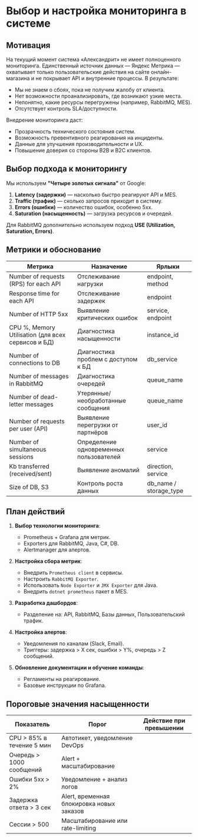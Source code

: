 # Выбор и настройка мониторинга в системе

## Мотивация

На текущий момент система «Александрит» не имеет полноценного мониторинга. Единственный источник данных — Яндекс Метрика — охватывает только пользовательские действия на сайте онлайн-магазина и не покрывает API и внутренние процессы. В результате:

- Мы не знаем о сбоях, пока не получим жалобу от клиента.
- Нет возможности проанализировать, где возникают узкие места.
- Непонятно, какие ресурсы перегружены (например, RabbitMQ, MES).
- Отсутствует контроль SLA/доступности.

Внедрение мониторинга даст:

- Прозрачность технического состояния систем.
- Возможность превентивного реагирования на инциденты.
- Данные для улучшения производительности и UX.
- Повышение доверия со стороны B2B и B2C клиентов.

## Выбор подхода к мониторингу

Мы используем **"Четыре золотых сигнала"** от Google:

1. **Latency (задержки)** — насколько быстро реагируют API и MES.
2. **Traffic (трафик)** — сколько запросов приходит в систему.
3. **Errors (ошибки)** — количество ошибок, особенно 5xx.
4. **Saturation (насыщенность)** — загрузка ресурсов и очередей.

Для RabbitMQ дополнительно используем подход **USE (Utilization, Saturation, Errors)**.

## Метрики и обоснование

| Метрика                                            | Назначение                              | Ярлыки                 |
|----------------------------------------------------|-----------------------------------------|------------------------|
| Number of requests (RPS) for each API              | Отслеживание нагрузки                   | endpoint, method       |
| Response time for each API                         | Отслеживание задержек                   | endpoint               |
| Number of HTTP 5xx                                 | Выявление критических ошибок            | service, endpoint      |
| CPU %, Memory Utilisation (для всех сервисов и БД) | Диагностика насыщенности                | instance_id            |
| Number of connections to DB                        | Диагностика проблем с доступом к БД     | db_service             |
| Number of messages in RabbitMQ                     | Диагностика очередей                    | queue_name             |
| Number of dead-letter messages                     | Утерянные/необработанные сообщения      | queue_name             |
| Number of requests per user (API)                  | Выявление перегрузки от партнёров       | user_id                |
| Number of simultaneous sessions                    | Определение одновременных пользователей | service                |
| Kb transferred (received/sent)                     | Выявление аномалий                      | direction, service     |
| Size of DB, S3                                     | Контроль роста данных                   | db_name / storage_type |

## План действий

1. **Выбор технологии мониторинга**:
   - Prometheus + Grafana для метрик.
   - Exporters для RabbitMQ, Java, C#, DB.
   - Alertmanager для алертов.

2. **Настройка сбора метрик**:
   - Внедрить `Prometheus client` в сервисы.
   - Настроить `RabbitMQ Exporter`.
   - Использовать `Node Exporter` и `JMX Exporter` для Java.
   - Внедрить `dotnet prometheus` пакет в MES.

3. **Разработка дашбордов**:
   - Разделение на: API, RabbitMQ, Базы данных, Пользовательский трафик.

4. **Настройка алертов**:
   - Уведомления по каналам (Slack, Email).
   - Триггеры: задержка > X сек, ошибки > Y%, очередь > Z сообщений.

5. **Обновление документации и обучение команды**:
   - Регламенты на реагирование.
   - Базовые инструкции по Grafana.

## Пороговые значения насыщенности

| Показатель                | Порог                                     | Действие при превышении |
|---------------------------|-------------------------------------------|-------------------------|
| CPU > 85% в течение 5 мин | Автотикет, уведомление DevOps             |
| Очередь > 1000 сообщений  | Alert + масштабирование                   |
| Ошибки 5xx > 2%           | Уведомление + анализ логов                |
| Задержка ответа > 3 сек   | Alert, временная блокировка новых заказов |
| Сессии > 500              | Масштабирование или rate-limiting         |


